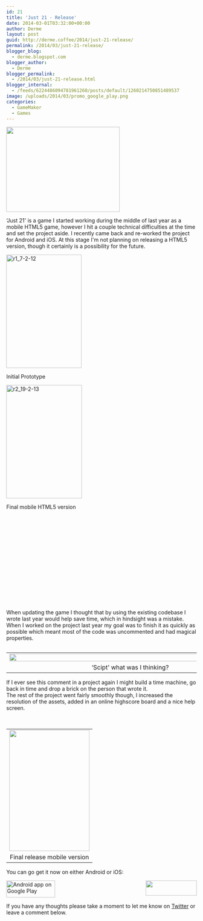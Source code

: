 ```yaml
---
id: 21
title: 'Just 21 - Release'
date: 2014-03-01T03:32:00+00:00
author: Derme
layout: post
guid: http://derme.coffee/2014/just-21-release/
permalink: /2014/03/just-21-release/
blogger_blog:
  - derme.blogspot.com
blogger_author:
  - Derme
blogger_permalink:
  - /2014/03/just-21-release.html
blogger_internal:
  - /feeds/6224486094781961260/posts/default/1260214750851489537
image: /uploads/2014/03/promo_google_play.png
categories:
  - GameMaker
  - Games
---
```

[<img class="aligncenter size-medium wp-image-41" src="http://derme.coffee/uploads/2014/03/title_beta-300x225.png" alt="" width="300" height="225" srcset="https://derme.coffee/uploads/2014/03/title_beta-300x225.png 300w, https://derme.coffee/uploads/2014/03/title_beta.png 320w" sizes="(max-width: 300px) 100vw, 300px" />](http://derme.coffee/uploads/2014/03/title_beta.png)

<span style="text-align: start;">&#8216;Just 21' is a game I started working during the middle of last year as a mobile HTML5 game, however I hit a couple technical difficulties at the time and set the project aside. </span>I recently came back and re-worked the project for Android and iOS. At this stage I'm not planning on releasing a HTML5 version, though it certainly is a possibility for the future.

<div id="attachment_42" style="width: 209px" class="wp-caption alignleft">
  <a href="http://derme.coffee/uploads/2014/03/r1_7-2-12.png"><img class="wp-image-42 size-medium" src="http://derme.coffee/uploads/2014/03/r1_7-2-12-199x300.png" alt="r1_7-2-12" width="199" height="300" srcset="https://derme.coffee/uploads/2014/03/r1_7-2-12-199x300.png 199w, https://derme.coffee/uploads/2014/03/r1_7-2-12.png 320w" sizes="(max-width: 199px) 100vw, 199px" /></a>
  
  <p class="wp-caption-text">
    Initial Prototype
  </p>
</div>

<div id="attachment_43" style="width: 210px" class="wp-caption alignright">
  <a href="http://derme.coffee/uploads/2014/03/r2_19-2-13.png"><img class="wp-image-43 size-medium" src="http://derme.coffee/uploads/2014/03/r2_19-2-13-200x300.png" alt="r2_19-2-13" width="200" height="300" srcset="https://derme.coffee/uploads/2014/03/r2_19-2-13-200x300.png 200w, https://derme.coffee/uploads/2014/03/r2_19-2-13.png 320w" sizes="(max-width: 200px) 100vw, 200px" /></a>
  
  <p class="wp-caption-text">
    Final mobile HTML5 version
  </p>
</div>

&nbsp;

&nbsp;

&nbsp;

&nbsp;

&nbsp;

&nbsp;

&nbsp;

&nbsp;

When updating the game I thought that by using the existing codebase I wrote last year would help save time, which in hindsight was a mistake. When I worked on the project last year my goal was to finish it as quickly as possible which meant most of the code was uncommented and had magical properties.

<table style="float: left; margin-right: 1em; text-align: left;" cellspacing="0" cellpadding="0" align="center">
  <tr>
    <td style="text-align: center;">
      <a style="margin-left: auto; margin-right: auto;" href="http://derme.coffee/uploads/2014/03/comment.png"><img src="http://derme.coffee/uploads/2014/03/comment.png" alt="" width="640" height="20" border="0" /></a>
    </td>
  </tr>
  
  <tr>
    <td style="text-align: center;">
      &#8216;Scipt' what was I thinking?
    </td>
  </tr>
</table>

<div style="clear: both; text-align: left;">
</div>

<div style="clear: both; text-align: left;">
  If I ever see this comment in a project again I might build a time machine, go back in time and drop a brick on the person that wrote it.
</div>

<div style="clear: both; text-align: left;">
</div>

<div style="clear: both; text-align: left;">
  The rest of the project went fairly smoothly though, I increased the resolution of the assets, added in an online highscore board and a nice help screen.
</div>

<span style="text-align: left;"><br /> </span>

<table style="margin-left: auto; margin-right: auto; text-align: center;" cellspacing="0" cellpadding="0" align="center">
  <tr>
    <td style="text-align: center;">
      <a style="margin-left: auto; margin-right: auto;" href="http://derme.coffee/uploads/2014/03/r16_29-1_2013.png"><img src="http://derme.coffee/uploads/2014/03/r16_29-1_2013.png" alt="" width="212" height="320" border="0" /></a>
    </td>
  </tr>
  
  <tr>
    <td style="text-align: center;">
      Final release mobile version
    </td>
  </tr>
</table>

You can go get it now on either Android or iOS:

<a style="clear: right; float: right; margin-bottom: 1em; margin-left: 1em;" href="https://itunes.apple.com/au/app/just-21/id813484227"><img class="alignnone" src="http://derme.coffee/uploads/2014/03/Download_on_the_App_Store_Badge_US-UK_135x40_0824.png" alt="" width="135" height="40" border="0" /></a>[<img class="alignnone" src="http://derme.coffee/uploads/2014/03/en_app_rgb_wo_45.png" alt="Android app on Google Play" width="129" height="45" />](https://play.google.com/store/apps/details?id=org.frostcube.just21)

If you have any thoughts please take a moment to let me know on [Twitter](https://twitter.com/Derme302) or leave a comment below.